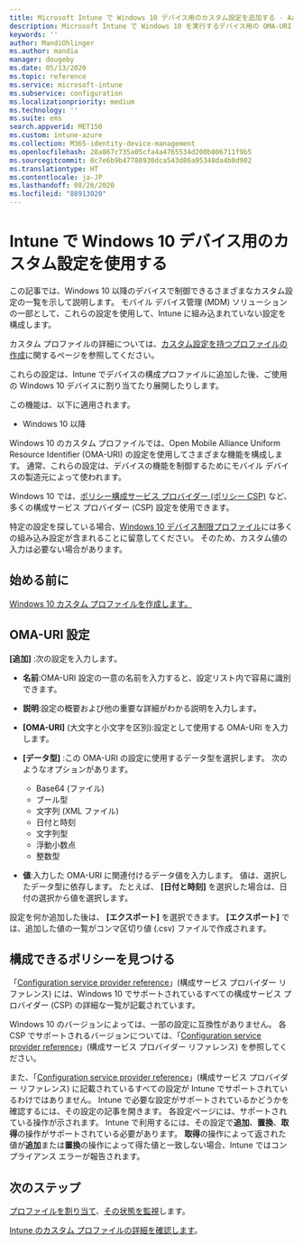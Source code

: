 ```yaml
---
title: Microsoft Intune で Windows 10 デバイス用のカスタム設定を追加する - Azure | Microsoft Docs
description: Microsoft Intune で Windows 10 を実行するデバイス用の OMA-URI 設定を使用するためのカスタム プロファイルを追加または作成します。 カスタム プロファイルを使用して、カスタム設定を追加します。
keywords: ''
author: MandiOhlinger
ms.author: mandia
manager: dougeby
ms.date: 05/13/2020
ms.topic: reference
ms.service: microsoft-intune
ms.subservice: configuration
ms.localizationpriority: medium
ms.technology: ''
ms.suite: ems
search.appverid: MET150
ms.custom: intune-azure
ms.collection: M365-identity-device-management
ms.openlocfilehash: 28a867c735a05cfa4a4765534d200b806711f9b5
ms.sourcegitcommit: 0c7e6b9b47788930dca543d86a95348da4b0d902
ms.translationtype: HT
ms.contentlocale: ja-JP
ms.lasthandoff: 08/26/2020
ms.locfileid: "88913020"
---
```

# <a name="use-custom-settings-for-windows-10-devices-in-intune"></a>Intune で Windows 10 デバイス用のカスタム設定を使用する

この記事では、Windows 10 以降のデバイスで制御できるさまざまなカスタム設定の一覧を示して説明します。 モバイル デバイス管理 (MDM) ソリューションの一部として、これらの設定を使用して、Intune に組み込まれていない設定を構成します。

カスタム プロファイルの詳細については、[カスタム設定を持つプロファイルの作成](custom-settings-configure.md)に関するページを参照してください。

これらの設定は、Intune でデバイスの構成プロファイルに追加した後、ご使用の Windows 10 デバイスに割り当てたり展開したりします。

この機能は、以下に適用されます。

- Windows 10 以降

Windows 10 のカスタム プロファイルでは、Open Mobile Alliance Uniform Resource Identifier (OMA-URI) の設定を使用してさまざまな機能を構成します。 通常、これらの設定は、デバイスの機能を制御するためにモバイル デバイスの製造元によって使われます。

Windows 10 では、[ポリシー構成サービス プロバイダー (ポリシー CSP)](/windows/configuration/provisioning-packages/how-it-pros-can-use-configuration-service-providers) など、多くの構成サービス プロバイダー (CSP) 設定を使用できます。

特定の設定を探している場合、[Windows 10 デバイス制限プロファイル](device-restrictions-windows-10.md)には多くの組み込み設定が含まれることに留意してください。 そのため、カスタム値の入力は必要ない場合があります。

## <a name="before-you-begin"></a>始める前に

[Windows 10 カスタム プロファイルを作成します。](custom-settings-configure.md#create-the-profile)

## <a name="oma-uri-settings"></a>OMA-URI 設定

**[追加]** :次の設定を入力します。

- **名前**:OMA-URI 設定の一意の名前を入力すると、設定リスト内で容易に識別できます。
- **説明**:設定の概要および他の重要な詳細がわかる説明を入力します。
- **[OMA-URI]** (大文字と小文字を区別):設定として使用する OMA-URI を入力します。
- **[データ型]** :この OMA-URI の設定に使用するデータ型を選択します。 次のようなオプションがあります。

  - Base64 (ファイル)
  - ブール型
  - 文字列 (XML ファイル)
  - 日付と時刻
  - 文字列型
  - 浮動小数点
  - 整数型

- **値**:入力した OMA-URI に関連付けるデータ値を入力します。 値は、選択したデータ型に依存します。 たとえば、 **[日付と時刻]** を選択した場合は、日付の選択から値を選択します。

設定を何か追加した後は、 **[エクスポート]** を選択できます。 **[エクスポート]** では、追加した値の一覧がコンマ区切り値 (.csv) ファイルで作成されます。

## <a name="find-the-policies-you-can-configure"></a>構成できるポリシーを見つける

「[Configuration service provider reference](/windows/client-management/mdm/configuration-service-provider-reference)」(構成サービス プロバイダー リファレンス) には、Windows 10 でサポートされているすべての構成サービス プロバイダー (CSP) の詳細な一覧が記載されています。

Windows 10 のバージョンによっては、一部の設定に互換性がありません。 各 CSP でサポートされるバージョンについては、「[Configuration service provider reference](/windows/client-management/mdm/configuration-service-provider-reference)」(構成サービス プロバイダー リファレンス) を参照してください。

また、「[Configuration service provider reference](/windows/client-management/mdm/configuration-service-provider-reference)」(構成サービス プロバイダー リファレンス) に記載されているすべての設定が Intune でサポートされているわけではありません。 Intune で必要な設定がサポートされているかどうかを確認するには、その設定の記事を開きます。 各設定ページには、サポートされている操作が示されます。 Intune で利用するには、その設定で**追加**、**置換**、**取得**の操作がサポートされている必要があります。 **取得**の操作によって返された値が**追加**または**置換**の操作によって得た値と一致しない場合、Intune ではコンプライアンス エラーが報告されます。

## <a name="next-steps"></a>次のステップ

[プロファイルを割り当て](device-profile-assign.md)、[その状態を監視](device-profile-monitor.md)します。

[Intune のカスタム プロファイルの詳細を確認します](custom-settings-configure.md)。